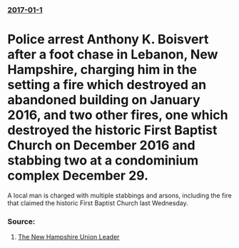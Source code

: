 ### [2017-01-1](/news/2017/01/1/index.md)

# Police arrest Anthony K. Boisvert after a foot chase in Lebanon, New Hampshire, charging him in the setting a fire which destroyed an abandoned building on January 2016, and two other fires, one which destroyed the historic First Baptist Church on December 2016 and stabbing two at a condominium complex December 29. 

A local man is charged with multiple stabbings and arsons, including the fire that claimed the historic First Baptist Church last Wednesday.


### Source:

1. [The New Hampshire Union Leader](http://www.unionleader.com/crime/lebanon-man-charged-with-setting-church-fire-stabbing-pair-20170102)
